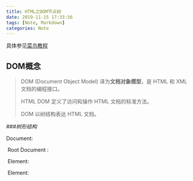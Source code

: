 ```yaml
---
title: HTML之DOM节点树
date: 2019-11-15 17:33:56
tags: [Note, Markdown]
categories: Note
---
```


 具体参见[菜鸟教程](https://www.runoob.com/htmldom/htmldom-tutorial.html)

## DOM概念

>DOM (Document Object Model) 译为**文档对象模型**，是 HTML 和 XML 文档的编程接口。
>
>HTML DOM 定义了访问和操作 HTML 文档的标准方法。
>
>DOM 以树结构表达 HTML 文档。

###*树形结构*

Document:

​			Root Document :<html>

​						Element:<head> 

​									Element:<title>

​												Text:"My title"

​						Element:<body>

​										Attribute:"href"

​										Element:<a>

​													Text:"My link"

​										Element:<h1>

​													 Text:"My header"

### *DOM Nodes*

```
<html>
  <head>
    <meta charset="utf-8">
    <title>DOM 教程</title>
  </head>
  <body>
    <h1>DOM 课程1</h1>
    <p>Hello world!</p>
  </body>
</html>
```

从上面的 HTML 中：

- <html> 节点没有父节点；它是根节点
- <head> 和 <body> 的父节点是 <html> 节点
- 文本节点 "Hello world!" 的父节点是 <p> 节点

并且：

- <html> 节点拥有两个子节点：<head> 和 <body>
- <head> 节点拥有两个子节点：<meta> 与 <title> 节点
- <title> 节点也拥有一个子节点：文本节点 "DOM 教程"
- <h1> 和 <p> 节点是同胞节点，同时也是 <body> 的子节点

并且：

- <head> 元素是 <html> 元素的首个子节点

- <body> 元素是 <html> 元素的最后一个子节点

- <h1> 元素是 <body> 元素的首个子节点

- <p> 元素是 <body> 元素的最后一个子节点

### *HTML DOM 方法*

getElementById() 方法返回带有指定 ID 的元素：

```
var element=document.getElementById("intro");
```

一些常用的 HTML DOM 方法：

- getElementById(id) - 获取带有指定 id 的节点（元素）
- appendChild(node) - 插入新的子节点（元素）
- removeChild(node) - 删除子节点（元素）

一些常用的 HTML DOM 属性：

- innerHTML - 节点（元素）的文本值
- parentNode - 节点（元素）的父节点
- childNodes - 节点（元素）的子节点
- attributes - 节点（元素）的属性节点



